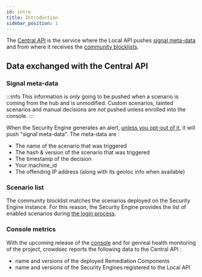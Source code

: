 ```yaml
---
id: intro
title: Introduction
sidebar_position: 1
---
```


The [Central API](https://crowdsecurity.github.io/api_doc/capi/) is the service where the Local API pushes [signal meta-data](https://crowdsecurity.github.io/api_doc/capi/#/watchers/post_signals) and from where it receives the [community blocklists](https://crowdsecurity.github.io/api_doc/capi/#/bouncers/get_decisions_stream).

## Data exchanged with the Central API

### Signal meta-data


:::info
This information is *only* going to be pushed when a scenario is coming from the hub and is unmodified. Custom scenarios, tainted scenarios and manual decisions are *not* pushed unless enrolled into the console.
:::

When the Security Engine generates an alert, [unless you opt-out of it](/faq.md#how-to-disable-the-central-api), it will push "signal meta-data". The meta-data are :
 - The name of the scenario that was triggered
 - The hash & version of the scenario that was triggered
 - The timestamp of the decision
 - Your machine_id
 - The offending IP address (along with its geoloc info when available)


### Scenario list

The community blocklist matches the scenarios deployed on the Security Engine instance. For this reason, the Security Engine provides the list of enabled scenarios during [the login process](https://crowdsecurity.github.io/api_doc/capi/#/watchers/post_watchers_login).

### Console metrics

With the upcoming release of the [console](https://app.crowdsec.net) and for genreal health monitoring of the project, crowdsec reports the following data to the Central API :
 - name and versions of the deployed Remediation Components
 - name and versions of the Security Engines registered to the Local API



